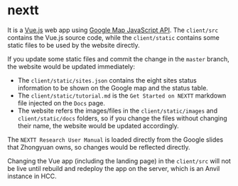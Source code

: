 # nextt

It is a [Vue.js](https://vuejs.org/) web app using [Google Map JavaScript API](https://developers.google.com/maps/documentation/javascript/tutorial). The `client/src` contains the Vue.js source code, while the `client/static` contains some static files to be used by the website directly.

If you update some static files and commit the change in the `master` branch, the website would be updated immediately:
- The `client/static/sites.json` contains the eight sites status information to be shown on the Google map and the status table.
- The `client/static/tutorial.md` is the `Get Started on NEXTT` markdown file injected on the `Docs` page.
- The website refers the images/files in the `client/static/images` and `client/static/docs` folders, so if you change the files without changing their name, the website would be updated accordingly.

The `NEXTT Research User Manual` is loaded directly from the Google slides that Zhongyuan owns, so changes would be reflected directly.

Changing the Vue app (including the landing page) in the `client/src` will not be live until rebuild and redeploy the app on the server, which is an Anvil instance in HCC.
